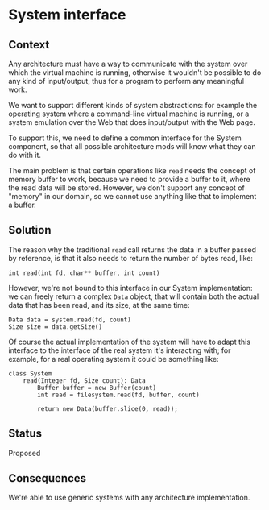 # System interface


## Context

Any architecture must have a way to communicate with the system over which the virtual machine is running, otherwise it wouldn't be possible to do any kind of input/output, thus for a program to perform any meaningful work.

We want to support different kinds of system abstractions: for example the operating system where a command-line virtual machine is running, or a system emulation over the Web that does input/output with the Web page.

To support this, we need to define a common interface for the System component, so that all possible architecture mods will know what they can do with it.

The main problem is that certain operations like `read` needs the concept of memory buffer to work, because we need to provide a buffer to it, where the read data will be stored. However, we don't support any concept of "memory" in our domain, so we cannot use anything like that to implement a buffer.


## Solution

The reason why the traditional `read` call returns the data in a buffer passed by reference, is that it also needs to return the number of bytes read, like:
```
int read(int fd, char** buffer, int count)
```

However, we're not bound to this interface in our System implementation: we can freely return a complex `Data` object, that will contain both the actual data that has been read, and its size, at the same time:
```
Data data = system.read(fd, count)
Size size = data.getSize()
```

Of course the actual implementation of the system will have to adapt this interface to the interface of the real system it's interacting with; for example, for a real operating system it could be something like:
```
class System
    read(Integer fd, Size count): Data
        Buffer buffer = new Buffer(count)
        int read = filesystem.read(fd, buffer, count)
        
        return new Data(buffer.slice(0, read));
```

## Status

Proposed


## Consequences

We're able to use generic systems with any architecture implementation.
